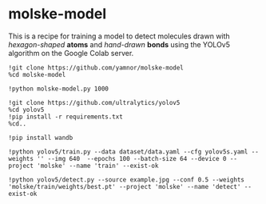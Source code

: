# molske-model

This is a recipe for training a model to detect molecules drawn with _hexagon-shaped_ **atoms** and _hand-drawn_ **bonds** using the YOLOv5 algorithm on the Google Colab server.

```
!git clone https://github.com/yamnor/molske-model
%cd molske-model
```

```
!python molske-model.py 1000
```

```
!git clone https://github.com/ultralytics/yolov5
%cd yolov5
!pip install -r requirements.txt
%cd..
```

```
!pip install wandb
```

```
!python yolov5/train.py --data dataset/data.yaml --cfg yolov5s.yaml --weights '' --img 640  --epochs 100 --batch-size 64 --device 0 --project 'molske' --name 'train' --exist-ok
```

```
!python yolov5/detect.py --source example.jpg --conf 0.5 --weights 'molske/train/weights/best.pt' --project 'molske' --name 'detect' --exist-ok
```